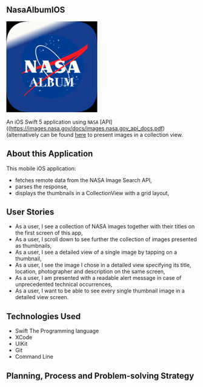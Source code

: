 ## NasaAlbumIOS

<img src="NasaAlbumIOS/Assets.xcassets/MainIconImage.imageset/MainIconImage.png" alt="Icon of the project application" width="240">

An iOS Swift 5 application using `NASA` [API]((https://images.nasa.gov/docs/images.nasa.gov_api_docs.pdf) (alternatively can be found [here](https://api.nasa.gov) to present images in a collection view. 

## About this Application

This mobile iOS application:

- fetches remote data from the NASA Image Search API,
- parses the response,
- displays the thumbnails in a CollectionView with a grid layout,

## User Stories

- As a user, I see a collection of NASA images together with their titles on the first screen of this app,
- As a user, I scroll down to see further the collection of images presented as thumbnails,
- As a user, I see a detailed view of a single image by tapping on a thumbnail,
- As a user, I see the image I chose in a detailed view specifying its title, location, photographer and description on the same screen,
- As a user, I am presented with a readable alert message in case of unprecedented technical occurrences,
- As a user, I want to be able to see every single thumbnail image in a detailed view screen.


## Technologies Used

- Swift The Programming language 
- XCode
- UIKit
- Git
- Command Line 


## Planning, Process and Problem-solving Strategy
